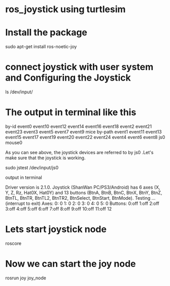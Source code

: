 # ros_joystick using turtlesim

# Install the package 

sudo apt-get install ros-noetic-joy

# connect joystick with user system and Configuring the Joystick

ls /dev/input/

# The output in terminal like this 

by-id    event0  event10  event12  event14  event16  event18  event2   event21  event23  event3  event5  event7  event9  mice
by-path  event1  event11  event13  event15  event17  event19  event20  event22  event24  event4  event6  event8  js0     mouse0



As you can see above, the joystick devices are referred to by js0 .Let's make sure that the joystick is working. 

 sudo jstest /dev/input/js0
 
 output in terminal
 
 Driver version is 2.1.0.
Joystick (ShanWan PC/PS3/Android) has 6 axes (X, Y, Z, Rz, Hat0X, Hat0Y)
and 13 buttons (BtnA, BtnB, BtnC, BtnX, BtnY, BtnZ, BtnTL, BtnTR, BtnTL2, BtnTR2, BtnSelect, BtnStart, BtnMode).
Testing ... (interrupt to exit)
Axes:  0:     0  1:     0  2:     0  3:     0  4:     0  5:     0 Buttons:  0:off  1:off  2:off  3:off  4:off  5:off  6:off  7:off  8:off  9:off 10:off 11:off 12


# Lets start joystick node 

roscore 

# Now we can start the joy node

rosrun joy joy_node


